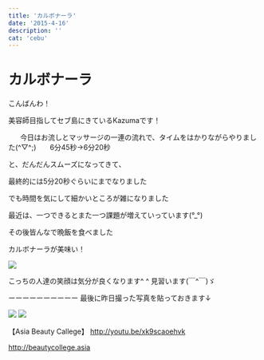```yaml
---
title: 'カルボナーラ'
date: '2015-4-16'
description: ''
cat: 'cebu'
---
```


# カルボナーラ

こんばんわ！

美容師目指してセブ島にきているKazumaです！




 
 
 
今日はお流しとマッサージの一連の流れで、タイムをはかりながらやりました(^▽^;)
 
 
 
6分45秒→6分20秒


と、だんだんスムーズになってきて、


最終的には5分20秒ぐらいにまでなりました


でも時間を気にして細かいところが雑になりました






最近は、一つできるとまた一つ課題が増えていっています(°_°)




その後皆んなで晩飯を食べました




カルボナーラが美味い！


![](../../img/2015-4-16.jpg)

こっちの人達の笑顔は気分が良くなります^ ^
見習います(￣^￣)ゞ


ーーーーーーーーーー
最後に昨日撮った写真を貼っておきます↓
 
![](../../img/2015-4-16_2.jpg)
![](../../img/2015-4-16_3.jpg)


【Asia Beauty Callege】
http://youtu.be/xk9scaoehvk

http://beautycollege.asia
